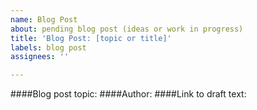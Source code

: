 ```yaml
---
name: Blog Post
about: pending blog post (ideas or work in progress)
title: 'Blog Post: [topic or title]'
labels: blog post
assignees: ''

---
```


####Blog post topic: 
####Author: 
####Link to draft text:
